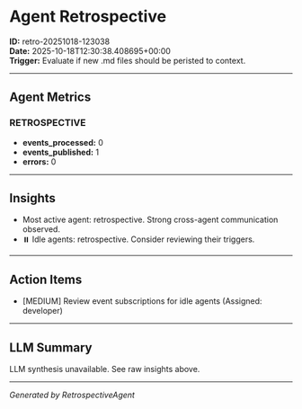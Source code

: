 # Agent Retrospective
**ID:** retro-20251018-123038  
**Date:** 2025-10-18T12:30:38.408695+00:00  
**Trigger:** Evaluate if new .md files should be peristed to context.

---

## Agent Metrics

### RETROSPECTIVE
- **events_processed:** 0
- **events_published:** 1
- **errors:** 0

---

## Insights

- Most active agent: retrospective. Strong cross-agent communication observed.
- ⏸️ Idle agents: retrospective. Consider reviewing their triggers.

---

## Action Items

- [MEDIUM] Review event subscriptions for idle agents (Assigned: developer)

---

## LLM Summary

LLM synthesis unavailable. See raw insights above.

---

*Generated by RetrospectiveAgent*
